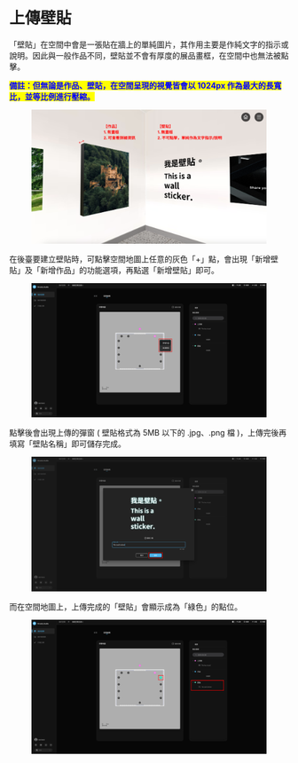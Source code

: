 # 上傳壁貼

「壁貼」在空間中會是一張貼在牆上的單純圖片，其作用主要是作純文字的指示或說明。因此與一般作品不同，壁貼並不會有厚度的展品畫框，在空間中也無法被點擊。

<mark style="color:blue;">**備註：但無論是作品、壁貼，在空間呈現的視覺皆會以 1024px 作為最大的長寬比，並等比例進行壓縮。**</mark>

<figure><img src="../.gitbook/assets/Frame 37.png" alt=""><figcaption></figcaption></figure>

在後臺要建立壁貼時，可點擊空間地圖上任意的灰色「+」點，會出現「新增壁貼」及「新增作品」的功能選項，再點選「新增壁貼」即可。

<figure><img src="../.gitbook/assets/Frame 36.png" alt=""><figcaption></figcaption></figure>

點擊後會出現上傳的彈窗 ( 壁貼格式為 5MB 以下的 .jpg、.png 檔 )，上傳完後再填寫「壁貼名稱」即可儲存完成。

<figure><img src="../.gitbook/assets/Frame 38.png" alt=""><figcaption></figcaption></figure>

而在空間地圖上，上傳完成的「壁貼」會顯示成為「綠色」的點位。

<figure><img src="../.gitbook/assets/Frame 39 (1).png" alt=""><figcaption></figcaption></figure>
